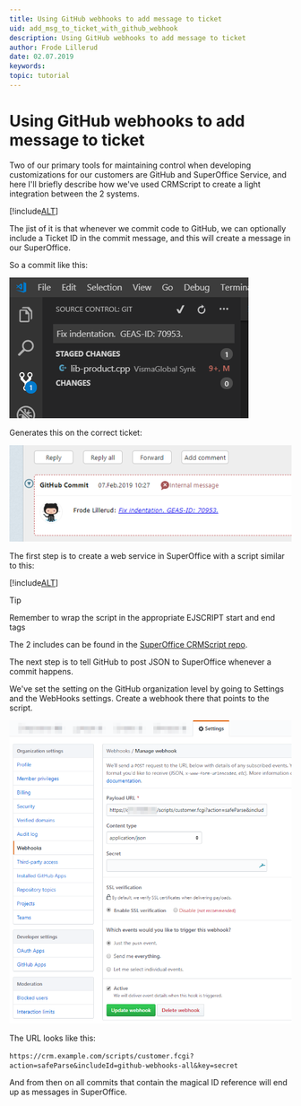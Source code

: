 ```yaml
---
title: Using GitHub webhooks to add message to ticket
uid: add_msg_to_ticket_with_github_webhook
description: Using GitHub webhooks to add message to ticket
author: Frode Lillerud
date: 02.07.2019
keywords:
topic: tutorial
---
```


# Using GitHub webhooks to add message to ticket

Two of our primary tools for maintaining control when developing customizations for our customers are GitHub and SuperOffice Service, and here I'll briefly describe how we've used CRMScript to create a light integration between the 2 systems.

[!include[ALT](../../../includes/new-to-CRMScript.md)]

The jist of it is that whenever we commit code to GitHub, we can optionally include a Ticket ID in the commit message, and this will create a message in our SuperOffice.

So a commit like this:

![x -screenshot][img1]

Generates this on the correct ticket:

![x -screenshot][img2]

The first step is to create a web service in SuperOffice with a script similar to this:

[!include[ALT](includes/CRMScript.md)]

> [!TIP]
> Remember to wrap the script in the appropriate EJSCRIPT start and end tags

The 2 includes can be found in the [SuperOffice CRMScript repo][1].

The next step is to tell GitHub to post JSON to SuperOffice whenever a commit happens.

We've set the setting on the GitHub organization level by going to Settings and the WebHooks settings. Create a webhook there that points to the script.

![x -screenshot][img3]

The URL looks like this:

`https://crm.example.com/scripts/customer.fcgi?action=safeParse&includeId=github-webhooks-all&key=sec­ret`

And from then on all commits that contain the magical ID reference will end up as messages in SuperOffice.

<!-- Referenced links -->
[1]: https://github.com/SuperOffice/CRMScripts

<!-- Referenced images -->
[img1]: media/gh-commit.png
[img2]: media/ticket.png
[img3]: media/webhook-gh-settings.png
